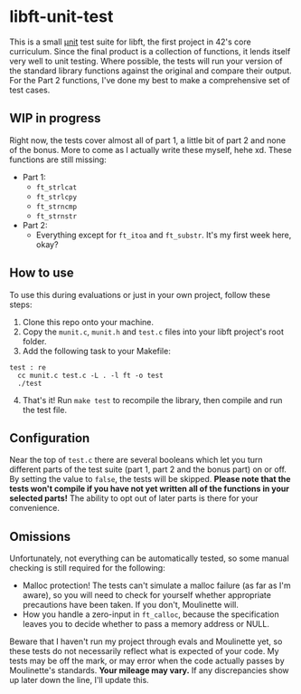 # libft-unit-test
This is a small [µnit](https://nemequ.github.io/munit) test suite for libft, the first project in 42's core curriculum. Since the final product is a collection of functions, it lends itself very well to unit testing. Where possible, the tests will run your version of the standard library functions against the original and compare their output. For the Part 2 functions, I've done my best to make a comprehensive set of test cases.

## WIP in progress
Right now, the tests cover almost all of part 1, a little bit of part 2 and none of the bonus. More to come as I actually write these myself, hehe xd.
These functions are still missing:
* Part 1:
  * `ft_strlcat`
  * `ft_strlcpy`
  * `ft_strncmp`
  * `ft_strnstr`
* Part 2:
  * Everything except for `ft_itoa` and `ft_substr`. It's my first week here, okay?

## How to use
To use this during evaluations or just in your own project, follow these steps:
1. Clone this repo onto your machine.
2. Copy the `munit.c`, `munit.h` and `test.c` files into your libft project's root folder.
3. Add the following task to your Makefile:
  ```make
  test : re
  	cc munit.c test.c -L . -l ft -o test
  	./test
  ```
4. That's it! Run `make test` to recompile the library, then compile and run the test file.
 
 ## Configuration
 Near the top of `test.c` there are several booleans which let you turn different parts of the test suite (part 1, part 2 and the bonus part) on or off. By setting the value to `false`, the tests will be skipped. __Please note that the tests won't compile if you have not yet written all of the functions in your selected parts!__ The ability to opt out of later parts is there for your convenience.
 
 ## Omissions
 Unfortunately, not everything can be automatically tested, so some manual checking is still required for the following:
 * Malloc protection! The tests can't simulate a malloc failure (as far as I'm aware), so you will need to check for yourself whether appropriate precautions have been taken. If you don't, Moulinette will.
 * How you handle a zero-input in `ft_calloc`, because the specification leaves you to decide whether to pass a memory address or NULL.
 
 Beware that I haven't run my project through evals and Moulinette yet, so these tests do not necessarily reflect what is expected of your code. My tests may be off the mark, or may error when the code actually passes by Moulinette's standards. __Your mileage may vary.__ If any discrepancies show up later down the line, I'll update this.
